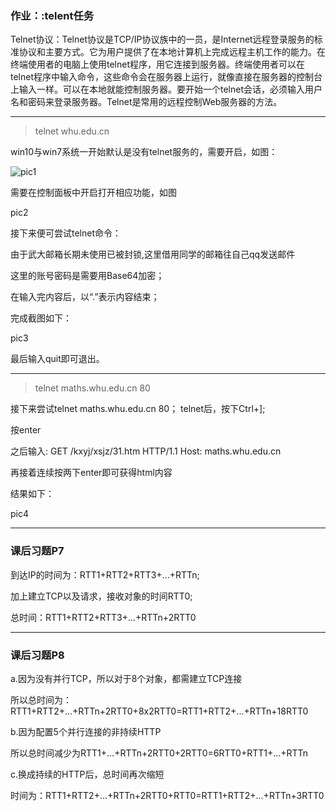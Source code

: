 ### 作业：:telent任务

Telnet协议：Telnet协议是TCP/IP协议族中的一员，是Internet远程登录服务的标准协议和主要方式。它为用户提供了在本地计算机上完成远程主机工作的能力。在终端使用者的电脑上使用telnet程序，用它连接到服务器。终端使用者可以在telnet程序中输入命令，这些命令会在服务器上运行，就像直接在服务器的控制台上输入一样。可以在本地就能控制服务器。要开始一个telnet会话，必须输入用户名和密码来登录服务器。Telnet是常用的远程控制Web服务器的方法。

---
>telnet whu.edu.cn

win10与win7系统一开始默认是没有telnet服务的，需要开启，如图：

![pic1]()

需要在控制面板中开启打开相应功能，如图

pic2

接下来便可尝试telnet命令：

由于武大邮箱长期未使用已被封锁,这里借用同学的邮箱往自己qq发送邮件

这里的账号密码是需要用Base64加密；

在输入完内容后，以“.”表示内容结束；

完成截图如下：

pic3

最后输入quit即可退出。

---
>telnet maths.whu.edu.cn 80

接下来尝试telnet maths.whu.edu.cn 80；
telnet后，按下Ctrl+];

按enter

之后输入:
GET /kxyj/xsjz/31.htm HTTP/1.1
Host: maths.whu.edu.cn

再接着连续按两下enter即可获得html内容

结果如下：

pic4

---
### 课后习题P7

到达IP的时间为：RTT1+RTT2+RTT3+...+RTTn;

加上建立TCP以及请求，接收对象的时间RTT0;

总时间：RTT1+RTT2+RTT3+...+RTTn+2RTT0

---
### 课后习题P8

a.因为没有并行TCP，所以对于8个对象，都需建立TCP连接

所以总时间为：RTT1+RTT2+...+RTTn+2RTT0+8x2RTT0=RTT1+RTT2+...+RTTn+18RTT0

b.因为配置5个并行连接的非持续HTTP

所以总时间减少为RTT1+...+RTTn+2RTT0+2RTT0=6RTT0+RTT1+...+RTTn

c.换成持续的HTTP后，总时间再次缩短

时间为：RTT1+RTT2+...+RTTn+2RTT0+RTT0=RTT1+RTT2+...+RTTn+3RTT0